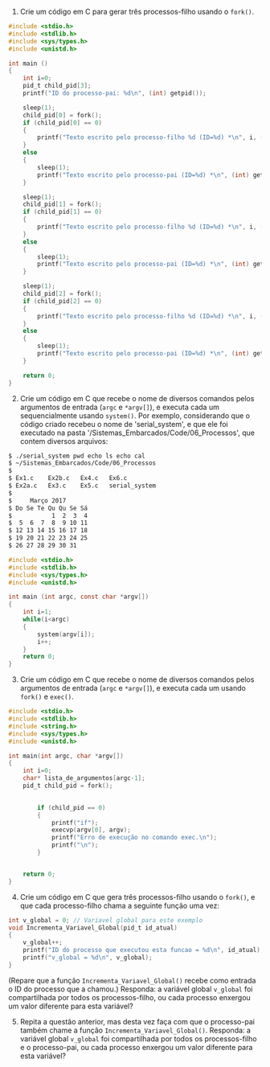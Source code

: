 1. Crie um código em C para gerar três processos-filho usando o `fork()`.

```C
#include <stdio.h>
#include <stdlib.h>
#include <sys/types.h>
#include <unistd.h>

int main ()
{
	int i=0;
	pid_t child_pid[3];
	printf("ID do processo-pai: %d\n", (int) getpid());

	sleep(1);
	child_pid[0] = fork();
	if (child_pid[0] == 0)
	{
		printf("Texto escrito pelo processo-filho %d (ID=%d) *\n", i, (int) getpid());
	}
	else
	{
		sleep(1);
		printf("Texto escrito pelo processo-pai (ID=%d) *\n", (int) getpid());
	}

	sleep(1);
	child_pid[1] = fork();
	if (child_pid[1] == 0)
	{
		printf("Texto escrito pelo processo-filho %d (ID=%d) *\n", i, (int) getpid());
	}
	else
	{
		sleep(1);
		printf("Texto escrito pelo processo-pai (ID=%d) *\n", (int) getpid());
	}

	sleep(1);
	child_pid[2] = fork();
	if (child_pid[2] == 0)
	{
		printf("Texto escrito pelo processo-filho %d (ID=%d) *\n", i, (int) getpid());
	}
	else
	{
		sleep(1);
		printf("Texto escrito pelo processo-pai (ID=%d) *\n", (int) getpid());
	}

	return 0;
}
```

2. Crie um código em C que recebe o nome de diversos comandos pelos argumentos de entrada (`argc` e `*argv[]`), e executa cada um sequencialmente usando `system()`. Por exemplo, considerando que o código criado recebeu o nome de 'serial_system', e que ele foi executado na pasta '/Sistemas_Embarcados/Code/06_Processos', que contem diversos arquivos:

```bash
$ ./serial_system pwd echo ls echo cal
$ ~/Sistemas_Embarcados/Code/06_Processos
$
$ Ex1.c    Ex2b.c   Ex4.c   Ex6.c
$ Ex2a.c   Ex3.c    Ex5.c   serial_system
$
$     Março 2017
$ Do Se Te Qu Qu Se Sá
$           1  2  3  4
$  5  6  7  8  9 10 11
$ 12 13 14 15 16 17 18
$ 19 20 21 22 23 24 25
$ 26 27 28 29 30 31
```

```C
#include <stdio.h>
#include <stdlib.h>
#include <sys/types.h>
#include <unistd.h>

int main (int argc, const char *argv[])
{
	int i=1;
	while(i<argc)
	{
		system(argv[i]);
		i++;
	}
	return 0;
}
```

3. Crie um código em C que recebe o nome de diversos comandos pelos argumentos de entrada (`argc` e `*argv[]`), e executa cada um usando `fork()` e `exec()`.
```C
#include <stdio.h>
#include <stdlib.h>
#include <string.h>
#include <sys/types.h>
#include <unistd.h>

int main(int argc, char *argv[])
{
	int i=0;
	char* lista_de_argumentos[argc-1];
	pid_t child_pid = fork();

	
		if (child_pid == 0)
		{
			printf("if");
			execvp(argv[0], argv);
			printf("Erro de execução no comando exec.\n");     
			printf("\n");
		}


	return 0;
}

```
4. Crie um código em C que gera três processos-filho usando o `fork()`, e que cada processo-filho chama a seguinte função uma vez:

```C
int v_global = 0; // Variavel global para este exemplo
void Incrementa_Variavel_Global(pid_t id_atual)
{
	v_global++;
	printf("ID do processo que executou esta funcao = %d\n", id_atual);
	printf("v_global = %d\n", v_global);
}
```

(Repare que a função `Incrementa_Variavel_Global()` recebe como entrada o ID do processo que a chamou.) Responda: a variável global `v_global` foi compartilhada por todos os processos-filho, ou cada processo enxergou um valor diferente para esta variável?

5. Repita a questão anterior, mas desta vez faça com que o processo-pai também chame a função `Incrementa_Variavel_Global()`. Responda: a variável global `v_global` foi compartilhada por todos os processos-filho e o processo-pai, ou cada processo enxergou um valor diferente para esta variável?
